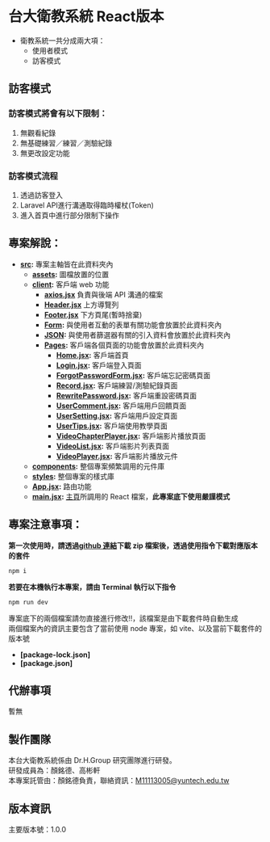 # 台大衛教系統 React版本
- 衛教系統一共分成兩大項：
  - 使用者模式
  - 訪客模式

## 訪客模式

### 訪客模式將會有以下限制：
1. 無觀看紀錄
2. 無基礎練習／練習／測驗紀錄
3. 無更改設定功能

### 訪客模式流程
1. 透過訪客登入
2. Laravel API進行溝通取得臨時權杖(Token)
3. 進入首頁中進行部分限制下操作
   

## 專案解說：

- **[src](./src/):** 專案主軸皆在此資料夾內
  - **[assets](./src/assets/):** 圖檔放置的位置
  - **[client](./src/client/):** 客戶端 web 功能
    - **[axios.jsx](./src/client/axios.jsx)** 負責與後端 API 溝通的檔案
    - **[Header.jsx](./src/client/Header.jsx)** 上方導覽列
    - **[Footer.jsx](./src/client/Footer.jsx)** 下方頁尾(暫時捨棄)
    - **[Form](./src/client/Form/):** 與使用者互動的表單有關功能會放置於此資料夾內
    - **[JSON](./src/client/JSON/):** 與使用者篩選器有關的引入資料會放置於此資料夾內
    - **[Pages](./src/client/Pages/):** 客戶端各個頁面的功能會放置於此資料夾內
      - **[Home.jsx](./src/client/Pages/Home.jsx):** 客戶端首頁
      - **[Login.jsx](./src/client/Pages/Login.jsx):** 客戶端登入頁面
      - **[ForgotPasswordForm.jsx](./src/client/Pages/ForgotPasswordForm.jsx):** 客戶端忘記密碼頁面
      - **[Record.jsx](./src/client/Pages/Record.jsx):** 客戶端練習/測驗紀錄頁面
      - **[RewritePassword.jsx](./src/client/Pages/RewritePassword.jsx):** 客戶端重設密碼頁面
      - **[UserComment.jsx](./src/client/Pages/UserComment.jsx):** 客戶端用戶回饋頁面
      - **[UserSetting.jsx](./src/client/Pages/UserSetting.jsx):** 客戶端用戶設定頁面
      - **[UserTips.jsx](./src/client/Pages/UserTips.jsx):** 客戶端使用教學頁面
      - **[VideoChapterPlayer.jsx](./src/client/Pages/VideoChapterPlayer.jsx):** 客戶端影片播放頁面
      - **[VideoList.jsx](./src/client/Pages/VideoList.jsx):** 客戶端影片列表頁面
      - **[VideoPlayer.jsx](./src/client/Pages/VideoPlayer.jsx):** 客戶端影片播放元件
  - **[components](./src/components/):** 整個專案頻繁調用的元件庫
  - **[styles](./src/styles/):** 整個專案的樣式庫
  - **[App.jsx](./src/App.jsx):** 路由功能
  - **[main.jsx](./src/main.jsx):** [主頁](./index.html)所調用的 React 檔案，**此專案底下使用嚴謹模式**

## 專案注意事項：

**第一次使用時，請透過[github 連結](https://github.com/Teddybiovlsi/ntuh_Client_ReactVersion.git)下載 zip 檔案後，透過使用指令下載對應版本的套件**

```Terminal
npm i
```

**若要在本機執行本專案，請由 Terminal 執行以下指令**

```Terminal
npm run dev
```

專案底下的兩個檔案請勿直接進行修改!!，該檔案是由下載套件時自動生成
<br/>
兩個檔案內的資訊主要包含了當前使用 node 專案，如 vite、以及當前下載套件的版本號

- **[package-lock.json]**
- **[package.json]**

## 代辦事項

暫無

## 製作團隊

本台大衛教系統係由 Dr.H.Group 研究團隊進行研發。<br>
研發成員為：顏銘德、高彬軒<br>
本專案託管由：顏銘德負責，聯絡資訊：M11113005@yuntech.edu.tw

## 版本資訊
主要版本號：1.0.0<br>
